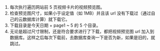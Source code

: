 1. 每次执行遍历网站前 5 页视频卡片的视频预览图。
2. 检查预览图尺寸，如果小于设定值（如 1MB）并且该 url 没有下载过（通过自己的云数据库计算）就下载它。
3. 下载目录是今天日期 + page1 ~ 5 的 5 个目录。
4. 无论是超过尺寸限制，还是符合要求进行了下载，都把视频预览图 url 加入到数据库。这样之后每次下载前，去数据库查询一下是否为新，如果是旧的，就跳过。